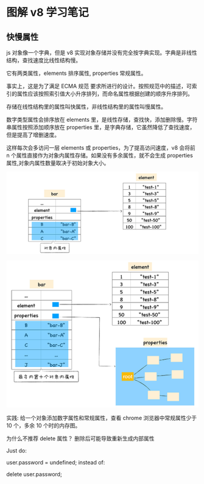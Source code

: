 # 图解 v8 学习笔记

## 快慢属性

js 对象像一个字典，但是 v8 实现对象存储并没有完全按字典实现。字典是非线性结构，查找速度比线性结构慢。

它有两类属性，elements 排序属性, properties 常规属性。

事实上，这是为了满足 ECMA 规范 要求所进行的设计。按照规范中的描述，可索引的属性应该按照索引值大小升序排列，而命名属性根据创建的顺序升序排列。

存储在线性结构里的属性叫快属性，非线性结构里的属性叫慢属性。

数字类型属性会排序放在 elements 里，是线性存储，查找快，添加删除慢。字符串属性按照添加顺序放在 properties 里，是字典存储，它虽然降低了查找速度，但是提高了增删速度。

这样每次会多访问一层 elements 或 properties，为了提高访问速度，v8 会将前 n 个属性直接作为对象内属性存储。如果没有多余属性，就不会生成 properties 属性,对象内属性数量取决于初始对象大小。

![](imgs/2022-10-23-17-00-40.png)

![](imgs/2022-10-23-17-00-44.png)

实践: 给一个对象添加数字属性和常规属性，查看 chrome 浏览器中常规属性少于 10 个，多余 10 个时的内存图。

为什么不推荐 delete 属性？
删除后可能导致重新生成内部属性

Just do:

user.password = undefined;
instead of:

delete user.password;
